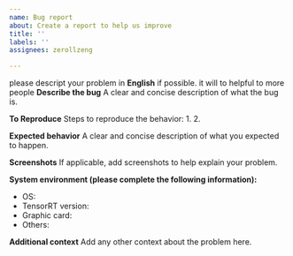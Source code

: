 ```yaml
---
name: Bug report
about: Create a report to help us improve
title: ''
labels: ''
assignees: zerollzeng

---
```


please descript your problem in **English** if possible. it will to helpful to more people
**Describe the bug**
A clear and concise description of what the bug is.

**To Reproduce**
Steps to reproduce the behavior:
1. 
2. 


**Expected behavior**
A clear and concise description of what you expected to happen.

**Screenshots**
If applicable, add screenshots to help explain your problem.

**System environment (please complete the following information):**
 - OS: 
 - TensorRT version:
 - Graphic card:
 - Others:

**Additional context**
Add any other context about the problem here.

